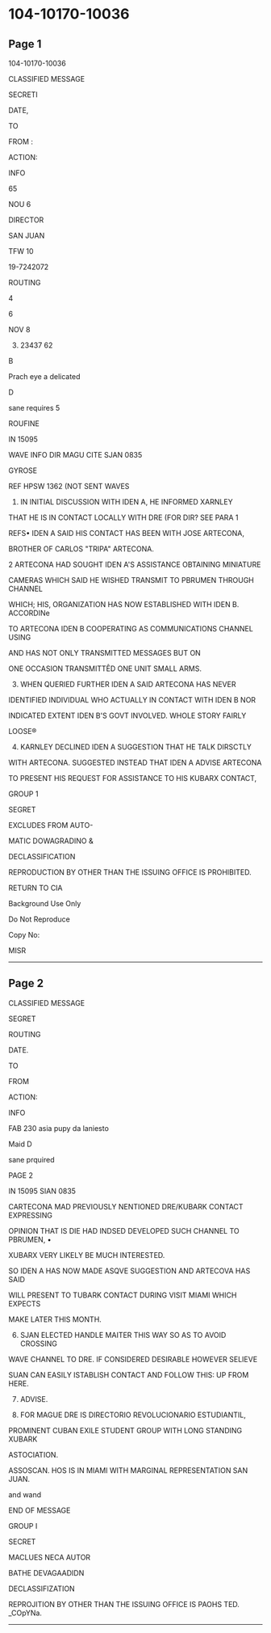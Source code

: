 # 104-10170-10036

## Page 1

104-10170-10036

CLASSIFIED MESSAGE

SECRETI

DATE,

TO

FROM :

ACTION:

INFO

65

NOU 6

DIRECTOR

SAN JUAN

TFW 10

19-7242072

ROUTING

4

6

NOV 8

3. 23437 62

B

Prach eye a delicated

D

sane requires 5

ROUFINE

IN 15095

WAVE INFO DIR MAGU CITE SJAN 0835

GYROSE

REF HPSW 1362 (NOT SENT WAVES

1. IN INITIAL DISCUSSION WITH IDEN A, HE INFORMED XARNLEY

THAT HE IS IN CONTACT LOCALLY WITH DRE (FOR DIR? SEE PARA 1

REFS• IDEN A SAID HIS CONTACT HAS BEEN WITH JOSE ARTECONA,

BROTHER OF CARLOS "TRIPA" ARTECONA.

2 ARTECONA HAD SOUGHT IDEN A'S ASSISTANCE OBTAINING MINIATURE

CAMERAS WHICH SAID HE WISHED TRANSMIT TO PBRUMEN THROUGH CHANNEL

WHICH; HIS, ORGANIZATION HAS NOW ESTABLISHED WITH IDEN B. ACCORDINe

TO ARTECONA IDEN B COOPERATING AS COMMUNICATIONS CHANNEL USING

AND HAS NOT ONLY TRANSMITTED MESSAGES BUT ON

ONE OCCASION TRANSMITTÊD ONE UNIT SMALL ARMS.

3. WHEN QUERIED FURTHER IDEN A SAID ARTECONA HAS NEVER

IDENTIFIED INDIVIDUAL WHO ACTUALLY IN CONTACT WITH IDEN B NOR

INDICATED EXTENT IDEN B'S GOVT INVOLVED. WHOLE STORY FAIRLY

LOOSE®

4. KARNLEY DECLINED IDEN A SUGGESTION THAT HE TALK DIRSCTLY

WITH ARTECONA. SUGGESTED INSTEAD THAT IDEN A ADVISE ARTECONA

TO PRESENT HIS REQUEST FOR ASSISTANCE TO HIS KUBARX CONTACT,

GROUP 1

SEGRET

EXCLUDES FROM AUTO-

MATIC DOWAGRADINO &

DECLASSIFICATION

REPRODUCTION BY OTHER THAN THE ISSUING OFFICE IS PROHIBITED.

RETURN TO CIA

Background Use Only

Do Not Reproduce

Copy No:

MISR

---

## Page 2

CLASSIFIED MESSAGE

SEGRET

ROUTING

DATE.

TO

FROM

ACTION:

INFO

FAB 230 asia pupy da laniesto

Maid D

sane prquired

PAGE 2

IN 15095 SIAN 0835

CARTECONA MAD PREVIOUSLY NENTIONED DRE/KUBARK CONTACT EXPRESSING

OPINION THAT IS DIE HAD INDSED DEVELOPED SUCH CHANNEL TO PBRUMEN, •

XUBARX VERY LIKELY BE MUCH INTERESTED.

SO IDEN A HAS NOW MADE ASQVE SUGGESTION AND ARTECOVA HAS SAID

WILL PRESENT TO TUBARK CONTACT DURING VISIT MIAMI WHICH EXPECTS

MAKE LATER THIS MONTH.

6. SJAN ELECTED HANDLE MAITER THIS WAY SO AS TO AVOID CROSSING

WAVE CHANNEL TO DRE. IF CONSIDERED DESIRABLE HOWEVER SELIEVE

SUAN CAN EASILY ISTABLISH CONTACT AND FOLLOW THIS: UP FROM HERE.

7. ADVISE.

8. FOR MAGUE DRE IS DIRECTORIO REVOLUCIONARIO ESTUDIANTIL,

PROMINENT CUBAN EXILE STUDENT GROUP WITH LONG STANDING XUBARK

ASTOCIATION.

ASSOSCAN. HOS IS IN MIAMI WITH MARGINAL REPRESENTATION SAN JUAN.

and wand

END OF MESSAGE

GROUP I

SECRET

MACLUES NECA AUTOR

BATHE DEVAGAADIDN

DECLASSIFIZATION

REPROJITION BY OTHER THAN THE ISSUING OFFICE IS PAOHS TED. _COpYNa.

---

